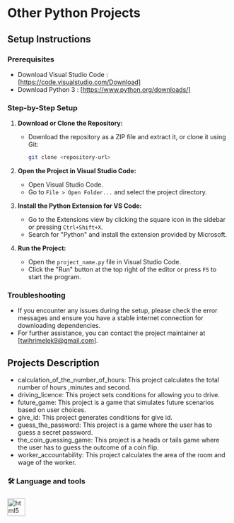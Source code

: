 ﻿# Other Python Projects

## Setup Instructions

### Prerequisites
- Download Visual Studio Code : [https://code.visualstudio.com/Download]
- Download Python 3 : [https://www.python.org/downloads/]

### Step-by-Step Setup

1. **Download or Clone the Repository:**
   - Download the repository as a ZIP file and extract it, or clone it using Git:
     ```sh
     git clone <repository-url>
     ```

2. **Open the Project in Visual Studio Code:**
   - Open Visual Studio Code.
   - Go to `File > Open Folder...` and select the project directory.

3. **Install the Python Extension for VS Code:**
   - Go to the Extensions view by clicking the square icon in the sidebar or pressing `Ctrl+Shift+X`.
   - Search for "Python" and install the extension provided by Microsoft.

4. **Run the Project:**
   - Open the `project_name.py` file in Visual Studio Code.
   - Click the "Run" button at the top right of the editor or press `F5` to start the program.

### Troubleshooting
- If you encounter any issues during the setup, please check the error messages and ensure you have a stable internet connection for downloading dependencies.
- For further assistance, you can contact the project maintainer at [twihrimelek9@gmail.com].

## Projects Description

  - calculation_of_the_number_of_hours: This project calculates the total number of hours ,minutes and second.
  - driving_licence: This project sets conditions for allowing you to drive.
  - future_game: This project is a game that simulates future scenarios based on user choices.
  - give_id: This project generates conditions for give id.
  - guess_the_password: This project is a game where the user has to guess a secret password.
  - the_coin_guessing_game: This project is a heads or tails game where the user has to guess the outcome of a coin flip.
  - worker_accountability: This project calculates the area of the room and wage of the worker.

###

<h3 align="left">🛠 Language and tools</h3>

###

<div align="left">
  <img src="https://cdn.jsdelivr.net/gh/devicons/devicon/icons/python/python-original.svg" height="40" alt="html5 logo"  />
  <img width="12" />
</div>

###
